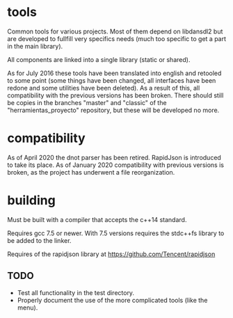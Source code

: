 # tools

Common tools for various projects. Most of them depend on libdansdl2 but are developed to fullfill very specifics needs (much too specific to get a part in the main library).

All components are linked into a single library (static or shared).

As for July 2016 these tools have been translated into english and retooled to some point (some things have been changed, all interfaces have been redone and some utilities have been deleted). As a result of this, all compatibility with the previous versions has been broken. There should still be copies in the branches "master" and "classic" of the "herramientas_proyecto" repository, but these will be developed no more.

# compatibility

As of April 2020 the dnot parser has been retired. RapidJson is introduced to take its place.
As of January 2020 compatibility with previous versions is broken, as the project has underwent a file reorganization.

# building

Must be built with a compiler that accepts the c++14 standard.

Requires gcc 7.5 or newer. With 7.5 versions requires the stdc++fs library to be added to the linker.

Requires of the rapidjson library at https://github.com/Tencent/rapidjson

## TODO

- Test all functionality in the test directory.
- Properly document the use of the more complicated tools (like the menu).
